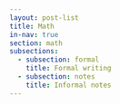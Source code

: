 ```yaml
---
layout: post-list
title: Math
in-nav: true
section: math
subsections:
  - subsection: formal
    title: Formal writing
  - subsection: notes
    title: Informal notes
---
```

